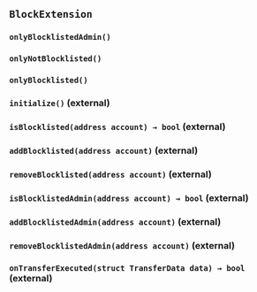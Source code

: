 ## `BlockExtension`





### `onlyBlocklistedAdmin()`





### `onlyNotBlocklisted()`





### `onlyBlocklisted()`






### `initialize()` (external)





### `isBlocklisted(address account) → bool` (external)





### `addBlocklisted(address account)` (external)





### `removeBlocklisted(address account)` (external)





### `isBlocklistedAdmin(address account) → bool` (external)





### `addBlocklistedAdmin(address account)` (external)





### `removeBlocklistedAdmin(address account)` (external)





### `onTransferExecuted(struct TransferData data) → bool` (external)








